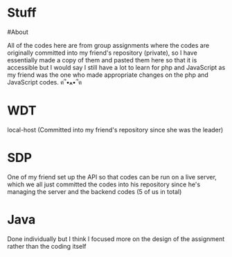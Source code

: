 # Stuff
#About

All of the codes here are from group assignments where the codes are originally committed into my friend's repository (private), so I have essentially made a copy of them and pasted them here so that it is accessible but I would say I still have a lot to learn for php and JavaScript as my friend was the one who made appropriate changes on the php and JavaScript codes.  ฅ՞•ﻌ•՞ฅ
# WDT
local-host (Committed into my friend's repository since she was the leader)
# SDP
One of my friend set up the API so that codes can be run on a live server, which we all just committed the codes into his repository since he's managing the server and the backend codes (5 of us in total)
# Java
Done individually but I think I focused more on the design of the assignment rather than the coding itself
